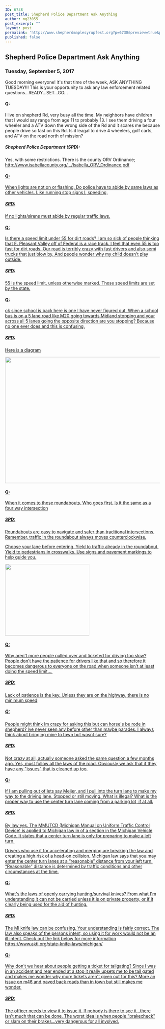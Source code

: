 ```yaml
---
ID: 6738
post_title: Shepherd Police Department Ask Anything
author: ng23055
post_excerpt: ""
layout: post
permalink: 'http://www.shepherdmaplesyrupfest.org?p=6738&preview=true&preview_id=6738'
published: false
---
```

<h2>Shepherd Police Department Ask Anything</h2>
<h3>Tuesday, September 5, 2017</h3>
<p></p>
<p>Good morning everyone! It's that time of the week, ASK ANYTHING TUESDAY!!! This is your opportunity to ask any law enforcement related questions...READY...SET...GO…</p>
<h4>Q:</h4>
<p>I live on shepherd Rd, very busy all the time. My neighbors have children that I would say range from age 11 to probably 13. I see them driving a four wheeler and a ATV down the wrong side of the Rd and it scares me because people drive so fast on this Rd. Is it leagal to drive 4 wheelers, golf carts, and ATV on the road north of mission?</p>
<h5>Shepherd Police Department (SPD):</h5>
<p>Yes, with some restrictions. There is the county ORV Ordinance; <a href="http://www.isabellacounty.org/.../Isabella_ORV_Ordinance.pdf">http://www.isabellacounty.org/.../Isabella_ORV_Ordinance.pdf</p>
<p></p>
<h4>Q:</h4>
<p>When lights are not on or flashing. Do police have to abide by same laws as other vehicles. Like running stop signs l, speeding,</p>
<h5>SPD:</h5>
<p>If no lights/sirens must abide by regular traffic laws.</p>
<p></p>
<h4>Q:</h4>
<p>Is there a speed limit under 55 for dirt roads? I am so sick of people thinking that E. Pleasant Valley off of Federal is a race track. I feel that even 55 is too fast for dirt roads. Our road is terribly crazy with fast drivers and also semi trucks that just blow by. And people wonder why my child doesn't play outside.</p>
<p></p>
<h5>SPD:</h5>
<p>55 is the speed limit, unless otherwise marked. Those speed limits are set by the state.</p>
<p></p>
<h4>Q:</h4>
<p>ok since school is back here is one I have never figured out. When a school bus is on a 5 lane road like M20 going towards Midland stopping and your across all 5 lanes going the opposite direction are you stopping? Because no one ever does and this is confusing.</p>
<p></p>
<h5>SPD:</h5>
<p>Here is a diagram</p>
<p><img src="http://www.shepherdmaplesyrupfest.org/wp-content/uploads/2017/09/null-3.png" width="624" height="409" alt="" title=""></p>
<p></p>
<h4>Q:</h4>
<p>When it comes to those roundabouts. Who goes first. Is it the same as a four way intersection</p>
<p></p>
<h5>SPD:</h5>
<p>Roundabouts are easy to navigate and safer than traditional intersections. Remember, traffic in the roundabout always moves counterclockwise.

Choose your lane before entering.
Yield to traffic already in the roundabout.
Yield to pedestrians in crosswalks.
Use signs and pavement markings to help guide you.</p>
<p></p>
<p><img src="http://www.shepherdmaplesyrupfest.org/wp-content/uploads/2017/09/null-4.png" width="274" height="232" alt="" title=""></p>
<p></p>
<h4>Q:</h4>
<p>Why aren't more people pulled over and ticketed for driving too slow? People don't have the patience for drivers like that and so therefore it becomes dangerous to everyone on the road when someone isn't at least doing the speed limit....</p>
<h5>SPD:</h5>
<p>Lack of patience is the key. Unless they are on the highway, there is no minimum speed</p>
<h5>Q:</h5>
<p>People might think Im crazy for asking this but can horse's be rode in shepherd? Ive never seen any before other than maybe parades. I always think about bringing mine to town but wasnt sure?</p>
<h5>SPD:</h5>
<p>Not crazy at all, actually someone asked the same question a few months ago. Yes, must follow all the laws of the road. Obviously we ask that if they have any "issues" that is cleaned up too.</p>
<h4>Q:</h4>
<p>If I am pulling out of lets say Meijer, and I pull into the turn lane to make my way to the driving lane. Stopped or still moving. What is illegal? What is the proper way to use the center turn lane coming from a parking lot, if at all.</p>
<p></p>
<h5>SPD:</h5>
<p>By law yes. The MMUTCD (Michigan Manual on Uniform Traffic Control Device) is applied to Michigan law in of a section in the Michigan Vehicle Code. It states that a center turn lane is only for preparing to make a left turn.

Drivers who use it for accelerating and merging are breaking the law and creating a high risk of a head-on collision. Michigan law says that you may enter the center turn lanes at a “reasonable” distance from your left turn. “Reasonable” distance is determined by traffic conditions and other circumstances at the time.</p>
<h4>Q:</h4>
<p>What's the laws of openly carrying hunting/survival knives? From what I'm understanding it can not be carried unless it is on private property, or if it clearly being used for the aid of hunting.</p>
<h5>SPD:</h5>
<p>The MI knife law can be confusing. Your understanding is fairly correct. The law also speaks of the persons intent, so using it for work would not be an ill intent. Check out the link below for more information <a href="https://www.akti.org/state-knife-laws/michigan/">https://www.akti.org/state-knife-laws/michigan/</p>
<h4>Q:</h4>
<p>Why don't we hear about people getting a ticket for tailgating? Since I was in an accident and rear ended at a stop it really upsets me to be tail gated and makes me wonder why more tickets aren't given out for this? More an issue on m46 and paved back roads than in town but still makes me wonder.</p>
<h5>SPD:</h5>
<p>The officer needs to view it to issue it. If nobody is there to see it...there isn't much that can be done. The worst idea is when people "brakecheck" or slam on their brakes...very dangerous for all involved.</p>
<p></p>
<p></p>
<p></p>
<p></p>
<p></p>